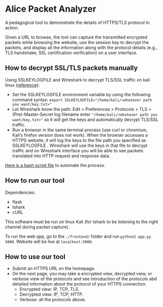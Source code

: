 # Alice Packet Analyzer

A pedagogical tool to demonstrate the details of HTTPS/TLS protocol in action.

Given a URL to browse, the tool can capture the transmitted encrypted packets while browsing the website, use the session key to decrypt the packets, and display all the information along with the protocol details (e.g., TLS handshake, SSL certification verification) on a user interface.

## How to decrypt SSL/TLS packets manually

Using SSLKEYLOGFILE and Wireshark to decrypt TLS/SSL traffic on kali linux [(reference)](https://support.f5.com/csp/article/K50557518#OnLinux):

- Set the SSLKEYLOGFILE environment variable by using the following command syntax: `export SSLKEYLOGFILE="/home/kali/<whatever path you want/key.txt>"`
- Let Wireshark know the path: Edit > Preferences > Protocols > TLS > (Pre)-Master-Secret log filename enter `"/home/kali/<whatever path you want/key.txt>"` so it will get the keys and automatically decrypt TLS/SSL traffic.
- Run a browser in the same terminal process (use curl or chromium, Kali’s firefox version does not work). When the browser accesses a HTTPS website, it will log the keys to the file path you specified as SSLKEYLOGFILE . Wireshark will use the keys in that file to decrypt traffic and on Wireshark interface you will be able to see packets translated into HTTP request and response data.

[Here is a bash script file](./backend/alice.sh) to automate the process.

## How to run our tool

Dependencies:

- flask
- tshark
- cURL

This software must be run on linux Kali (for tshark to be listening to the right channel during packet capture).

To run the web app, go to the `./frontend/` folder and run `python3 app.py 5000`. Website will be live at `localhost:5000`.

## How to use our tool

- Submit an HTTPS URL on the homepage.
- On the next page, you may take a encrypted view, decrypted view, or verbose view of the protocols and see introduction of the protocols abd detailed information about the protocol of your HTTPS connection.
  - Encrypted view: IP, TCP, TLS.
  - Decrypted view: IP, TCP, HTTP.
  - Verbose: all the protocols above.
